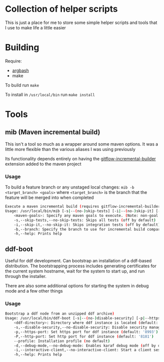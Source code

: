 # Collection of helper scripts
This is just a place for me to store some simple helper scripts and tools that I use to make life a little easier

# Building

Require:
* [argbash](https://github.com/matejak/argbash)
* make

To build run `make`

To install in `/usr/local/bin` run `make install`

# Tools

## mib (Maven incremental build)
This isn't a tool so much as a wrapper around some maven options. It was a little more flexible than the various aliases I was using previously

Its functionality depends entirely on having the [gitflow-incremental-builder](https://github.com/vackosar/gitflow-incremental-builder) extension added to the maven project

### Usage

To build a feature branch or any unstaged local changes: `mib -b <target_branch> <goals>` where `<target_branch>` is the branch that the feature will be merged into when completed

```bash
Execute a maven incremental build (requires gitflow-incremental-builder maven extension)
Usage: /usr/local/bin/mib [-s|--(no-)skip-tests] [-i|--(no-)skip-it] [-b|--branch <arg>] [-h|--help] [<maven-goals-1>] ... [<maven-goals-n>] ...
	<maven-goals>: Specify any maven goals to execute. (Note: non-goal arguments not yet supported) (defaults for <maven-goals>: 'install')
	-s,--skip-tests,--no-skip-tests: Skips all tests (off by default)
	-i,--skip-it,--no-skip-it: Skips integration tests (off by default)
	-b,--branch: Specify the branch to use for incremental build comparison (default: 'origin/master')
	-h,--help: Prints help
```

## ddf-boot

Useful for ddf development. Can bootstrap an installation of a ddf-based distribution.
The bootstrapping process includes generating certificates for the current system hostname, wait for the system to start up, and run through the installer.

There are also some additional options for starting the system in debug mode and a few other things

### Usage

```bash
Bootstrap a ddf node from an unzipped ddf archive)
Usage: /usr/local/bin/ddf-boot [-s|--(no-)disable-security] [-p|--https-port <arg>] [-P|--http-port <arg>] [--profile <arg>] [-d|--(no-)debug-mode] [-i|--(no-)interactive-client] [-h|--help] [<ddf-directory>]
	<ddf-directory>: Directory where ddf instance is located (default: '/Users/michaeloconnor')
	-s,--disable-security,--no-disable-security: Disable security manager (off by default)
	-p,--https-port: Set https port for ddf instance (default: '8993')
	-P,--http-port: Set http port for ddf instance (default: '8181')
	--profile: Installation profile (no default)
	-d,--debug-mode,--no-debug-mode: Enables karaf debug mode (off by default)
	-i,--interactive-client,--no-interactive-client: Start a client session after system boots (off by default)
	-h,--help: Prints help
```

